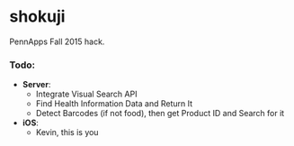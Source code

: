 # shokuji
PennApps Fall 2015 hack.

### Todo:
 - **Server**:
    - Integrate Visual Search API
    - Find Health Information Data and Return It
    - Detect Barcodes (if not food), then get Product ID and Search for it
 - **iOS**:
    - Kevin, this is you



